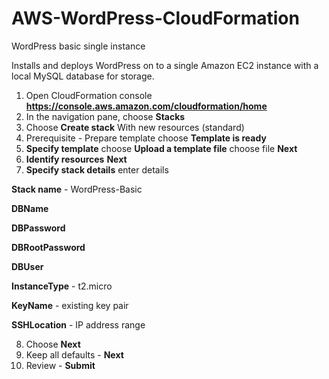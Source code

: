 # AWS-WordPress-CloudFormation

WordPress basic single instance

Installs and deploys WordPress on to a single Amazon EC2 instance with a local MySQL database for storage.

1. Open CloudFormation console **https://console.aws.amazon.com/cloudformation/home**
2. In the navigation pane, choose **Stacks**
3. Choose **Create stack** With new resources (standard)
4. Prerequisite - Prepare template choose **Template is ready**
5. **Specify template** choose **Upload a template file** choose file **Next**
6. **Identify resources** **Next**
7. **Specify stack details** enter details

**Stack name** - WordPress-Basic
  
  **DBName**

  **DBPassword** 

  **DBRootPassword**

  **DBUser**
  
  **InstanceType** - t2.micro

  **KeyName** - existing key pair
  
  **SSHLocation** - IP address range

8. Choose **Next**
9. Keep all defaults - **Next**
10. Review - **Submit**

